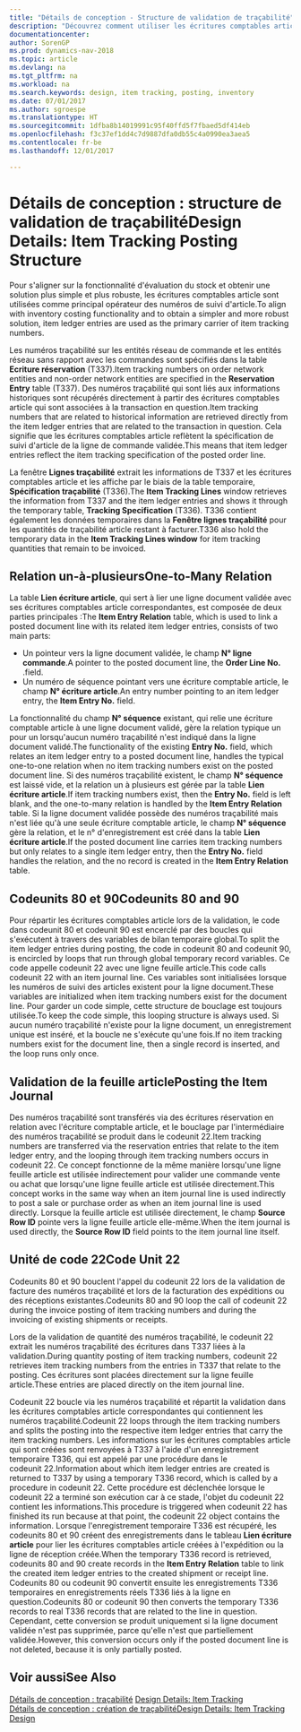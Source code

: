 ```yaml
---
title: "Détails de conception - Structure de validation de traçabilité"
description: "Découvrez comment utiliser les écritures comptables article comme principal opérateur des numéros traçabilité."
documentationcenter: 
author: SorenGP
ms.prod: dynamics-nav-2018
ms.topic: article
ms.devlang: na
ms.tgt_pltfrm: na
ms.workload: na
ms.search.keywords: design, item tracking, posting, inventory
ms.date: 07/01/2017
ms.author: sgroespe
ms.translationtype: HT
ms.sourcegitcommit: 1dfba8b14019991c95f40ffd5f7fbaed5df414eb
ms.openlocfilehash: f3c37ef1dd4c7d9887dfa0db55c4a0990ea3aea5
ms.contentlocale: fr-be
ms.lasthandoff: 12/01/2017

---
```

# <a name="design-details-item-tracking-posting-structure"></a><span data-ttu-id="d3ece-103">Détails de conception : structure de validation de traçabilité</span><span class="sxs-lookup"><span data-stu-id="d3ece-103">Design Details: Item Tracking Posting Structure</span></span>
<span data-ttu-id="d3ece-104">Pour s'aligner sur la fonctionnalité d'évaluation du stock et obtenir une solution plus simple et plus robuste, les écritures comptables article sont utilisées comme principal opérateur des numéros de suivi d'article.</span><span class="sxs-lookup"><span data-stu-id="d3ece-104">To align with inventory costing functionality and to obtain a simpler and more robust solution, item ledger entries are used as the primary carrier of item tracking numbers.</span></span>  
  
<span data-ttu-id="d3ece-105">Les numéros traçabilité sur les entités réseau de commande et les entités réseau sans rapport avec les commandes sont spécifiés dans la table **Ecriture réservation** (T337).</span><span class="sxs-lookup"><span data-stu-id="d3ece-105">Item tracking numbers on order network entities and non-order network entities are specified in the **Reservation Entry** table (T337).</span></span> <span data-ttu-id="d3ece-106">Des numéros traçabilité qui sont liés aux informations historiques sont récupérés directement à partir des écritures comptables article qui sont associées à la transaction en question.</span><span class="sxs-lookup"><span data-stu-id="d3ece-106">Item tracking numbers that are related to historical information are retrieved directly from the item ledger entries that are related to the transaction in question.</span></span> <span data-ttu-id="d3ece-107">Cela signifie que les écritures comptables article reflètent la spécification de suivi d'article de la ligne de commande validée.</span><span class="sxs-lookup"><span data-stu-id="d3ece-107">This means that item ledger entries reflect the item tracking specification of the posted order line.</span></span>  
  
<span data-ttu-id="d3ece-108">La fenêtre **Lignes traçabilité** extrait les informations de T337 et les écritures comptables article et les affiche par le biais de la table temporaire, **Spécification traçabilité** (T336).</span><span class="sxs-lookup"><span data-stu-id="d3ece-108">The **Item Tracking Lines** window retrieves the information from T337 and the item ledger entries and shows it through the temporary table, **Tracking Specification** (T336).</span></span> <span data-ttu-id="d3ece-109">T336 contient également les données temporaires dans la **Fenêtre lignes traçabilité** pour les quantités de traçabilité article restant à facturer.</span><span class="sxs-lookup"><span data-stu-id="d3ece-109">T336 also hold the temporary data in the **Item Tracking Lines window** for item tracking quantities that remain to be invoiced.</span></span>  
  
## <a name="one-to-many-relation"></a><span data-ttu-id="d3ece-110">Relation un-à-plusieurs</span><span class="sxs-lookup"><span data-stu-id="d3ece-110">One-to-Many Relation</span></span>  
<span data-ttu-id="d3ece-111">La table **Lien écriture article**, qui sert à lier une ligne document validée avec ses écritures comptables article correspondantes, est composée de deux parties principales :</span><span class="sxs-lookup"><span data-stu-id="d3ece-111">The **Item Entry Relation** table, which is used to link a posted document line with its related item ledger entries, consists of two main parts:</span></span>  
  
* <span data-ttu-id="d3ece-112">Un pointeur vers la ligne document validée, le champ **N° ligne commande**.</span><span class="sxs-lookup"><span data-stu-id="d3ece-112">A pointer to the posted document line, the **Order Line No.**</span></span> <span data-ttu-id="d3ece-113">.</span><span class="sxs-lookup"><span data-stu-id="d3ece-113">field.</span></span>  
* <span data-ttu-id="d3ece-114">Un numéro de séquence pointant vers une écriture comptable article, le champ **N° écriture article**.</span><span class="sxs-lookup"><span data-stu-id="d3ece-114">An entry number pointing to an item ledger entry, the **Item Entry No.** field.</span></span>  
  
<span data-ttu-id="d3ece-115">La fonctionnalité du champ **N° séquence** existant, qui relie une écriture comptable article à une ligne document validé, gère la relation typique un pour un lorsqu'aucun numéro traçabilité n'est indiqué dans la ligne document validé.</span><span class="sxs-lookup"><span data-stu-id="d3ece-115">The functionality of the existing **Entry No.** field, which relates an item ledger entry to a posted document line, handles the typical one-to-one relation when no item tracking numbers exist on the posted document line.</span></span> <span data-ttu-id="d3ece-116">Si des numéros traçabilité existent, le champ **N° séquence** est laissé vide, et la relation un à plusieurs est gérée par la table **Lien écriture article**.</span><span class="sxs-lookup"><span data-stu-id="d3ece-116">If item tracking numbers exist, then the **Entry No.** field is left blank, and the one-to-many relation is handled by the **Item Entry Relation** table.</span></span> <span data-ttu-id="d3ece-117">Si la ligne document validée possède des numéros traçabilité mais n'est liée qu'à une seule écriture comptable article, le champ **N° séquence** gère la relation, et le n° d'enregistrement est créé dans la table **Lien écriture article**.</span><span class="sxs-lookup"><span data-stu-id="d3ece-117">If the posted document line carries item tracking numbers but only relates to a single item ledger entry, then the **Entry No.** field handles the relation, and the no record is created in the **Item Entry Relation** table.</span></span>  
  
## <a name="codeunits-80-and-90"></a><span data-ttu-id="d3ece-118">Codeunits 80 et 90</span><span class="sxs-lookup"><span data-stu-id="d3ece-118">Codeunits 80 and 90</span></span>  
<span data-ttu-id="d3ece-119">Pour répartir les écritures comptables article lors de la validation, le code dans codeunit 80 et codeunit 90 est encerclé par des boucles qui s'exécutent à travers des variables de bilan temporaire global.</span><span class="sxs-lookup"><span data-stu-id="d3ece-119">To split the item ledger entries during posting, the code in codeunit 80 and codeunit 90, is encircled by loops that run through global temporary record variables.</span></span> <span data-ttu-id="d3ece-120">Ce code appelle codeunit 22 avec une ligne feuille article.</span><span class="sxs-lookup"><span data-stu-id="d3ece-120">This code calls codeunit 22 with an item journal line.</span></span> <span data-ttu-id="d3ece-121">Ces variables sont initialisées lorsque les numéros de suivi des articles existent pour la ligne document.</span><span class="sxs-lookup"><span data-stu-id="d3ece-121">These variables are initialized when item tracking numbers exist for the document line.</span></span> <span data-ttu-id="d3ece-122">Pour garder un code simple, cette structure de bouclage est toujours utilisée.</span><span class="sxs-lookup"><span data-stu-id="d3ece-122">To keep the code simple, this looping structure is always used.</span></span> <span data-ttu-id="d3ece-123">Si aucun numéro traçabilité n'existe pour la ligne document, un enregistrement unique est inséré, et la boucle ne s'exécute qu'une fois.</span><span class="sxs-lookup"><span data-stu-id="d3ece-123">If no item tracking numbers exist for the document line, then a single record is inserted, and the loop runs only once.</span></span>  
  
## <a name="posting-the-item-journal"></a><span data-ttu-id="d3ece-124">Validation de la feuille article</span><span class="sxs-lookup"><span data-stu-id="d3ece-124">Posting the Item Journal</span></span>  
<span data-ttu-id="d3ece-125">Des numéros traçabilité sont transférés via des écritures réservation en relation avec l'écriture comptable article, et le bouclage par l'intermédiaire des numéros traçabilité se produit dans le codeunit 22.</span><span class="sxs-lookup"><span data-stu-id="d3ece-125">Item tracking numbers are transferred via the reservation entries that relate to the item ledger entry, and the looping through item tracking numbers occurs in codeunit 22.</span></span> <span data-ttu-id="d3ece-126">Ce concept fonctionne de la même manière lorsqu'une ligne feuille article est utilisée indirectement pour valider une commande vente ou achat que lorsqu'une ligne feuille article est utilisée directement.</span><span class="sxs-lookup"><span data-stu-id="d3ece-126">This concept works in the same way when an item journal line is used indirectly to post a sale or purchase order as when an item journal line is used directly.</span></span> <span data-ttu-id="d3ece-127">Lorsque la feuille article est utilisée directement, le champ **Source Row ID** pointe vers la ligne feuille article elle-même.</span><span class="sxs-lookup"><span data-stu-id="d3ece-127">When the item journal is used directly, the **Source Row ID** field points to the item journal line itself.</span></span>  
  
## <a name="code-unit-22"></a><span data-ttu-id="d3ece-128">Unité de code 22</span><span class="sxs-lookup"><span data-stu-id="d3ece-128">Code Unit 22</span></span>  
<span data-ttu-id="d3ece-129">Codeunits 80 et 90 bouclent l'appel du codeunit 22 lors de la validation de facture des numéros traçabilité et lors de la facturation des expéditions ou des réceptions existantes.</span><span class="sxs-lookup"><span data-stu-id="d3ece-129">Codeunits 80 and 90 loop the call of codeunit 22 during the invoice posting of item tracking numbers and during the invoicing of existing shipments or receipts.</span></span>  
  
<span data-ttu-id="d3ece-130">Lors de la validation de quantité des numéros traçabilité, le codeunit 22 extrait les numéros traçabilité des écritures dans T337 liées à la validation.</span><span class="sxs-lookup"><span data-stu-id="d3ece-130">During quantity posting of item tracking numbers, codeunit 22 retrieves item tracking numbers from the entries in T337 that relate to the posting.</span></span> <span data-ttu-id="d3ece-131">Ces écritures sont placées directement sur la ligne feuille article.</span><span class="sxs-lookup"><span data-stu-id="d3ece-131">These entries are placed directly on the item journal line.</span></span>  
  
<span data-ttu-id="d3ece-132">Codeunit 22 boucle via les numéros traçabilité et répartit la validation dans les écritures comptables article correspondantes qui contiennent les numéros traçabilité.</span><span class="sxs-lookup"><span data-stu-id="d3ece-132">Codeunit 22 loops through the item tracking numbers and splits the posting into the respective item ledger entries that carry the item tracking numbers.</span></span> <span data-ttu-id="d3ece-133">Les informations sur les écritures comptables article qui sont créées sont renvoyées à T337 à l'aide d'un enregistrement temporaire T336, qui est appelé par une procédure dans le codeunit 22.</span><span class="sxs-lookup"><span data-stu-id="d3ece-133">Information about which item ledger entries are created is returned to T337 by using a temporary T336 record, which is called by a procedure in codeunit 22.</span></span> <span data-ttu-id="d3ece-134">Cette procédure est déclenchée lorsque le codeunit 22 a terminé son exécution car à ce stade, l'objet du codeunit 22 contient les informations.</span><span class="sxs-lookup"><span data-stu-id="d3ece-134">This procedure is triggered when codeunit 22 has finished its run because at that point, the codeunit 22 object contains the information.</span></span> <span data-ttu-id="d3ece-135">Lorsque l'enregistrement temporaire T336 est récupéré, les codeunits 80 et 90 créent des enregistrements dans le tableau **Lien écriture article** pour lier les écritures comptables article créées à l'expédition ou la ligne de réception créée.</span><span class="sxs-lookup"><span data-stu-id="d3ece-135">When the temporary T336 record is retrieved, codeunits 80 and 90 create records in the **Item Entry Relation** table to link the created item ledger entries to the created shipment or receipt line.</span></span> <span data-ttu-id="d3ece-136">Codeunits 80 ou codeunit 90 convertit ensuite les enregistrements T336 temporaires en enregistrements réels T336 liés à la ligne en question.</span><span class="sxs-lookup"><span data-stu-id="d3ece-136">Codeunits 80 or codeunit 90 then converts the temporary T336 records to real T336 records that are related to the line in question.</span></span> <span data-ttu-id="d3ece-137">Cependant, cette conversion se produit uniquement si la ligne document validée n'est pas supprimée, parce qu'elle n'est que partiellement validée.</span><span class="sxs-lookup"><span data-stu-id="d3ece-137">However, this conversion occurs only if the posted document line is not deleted, because it is only partially posted.</span></span>  
  
## <a name="see-also"></a><span data-ttu-id="d3ece-138">Voir aussi</span><span class="sxs-lookup"><span data-stu-id="d3ece-138">See Also</span></span>  
<span data-ttu-id="d3ece-139">[Détails de conception : traçabilité](design-details-item-tracking.md) </span><span class="sxs-lookup"><span data-stu-id="d3ece-139">[Design Details: Item Tracking](design-details-item-tracking.md) </span></span>  
[<span data-ttu-id="d3ece-140">Détails de conception : création de traçabilité</span><span class="sxs-lookup"><span data-stu-id="d3ece-140">Design Details: Item Tracking Design</span></span>](design-details-item-tracking-design.md)
